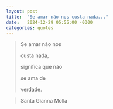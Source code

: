 ```yaml
---
layout: post
title:  "Se amar não nos custa nada..."
date:   2024-12-29 05:55:00 -0300
categories: quotes
---
```


>Se amar não nos
>
>custa nada,
>
>significa que não
>
>se ama de
>
>verdade.

>Santa Gianna Molla
